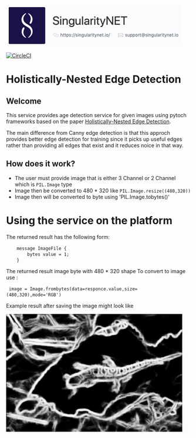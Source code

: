 ![SingularityNet.io](./images/singnet-logo.jpg?raw=true 'SingularityNET')

[![CircleCI](https://circleci.com/gh/IsraelAbebe/pytorch-hed.svg?style=svg)](https://circleci.com/gh/IsraelAbebe/pytorch-hed)

# Holistically-Nested Edge Detection


## Welcome

This service provides age detection service for given images using pytoch frameworks based on the paper [
Holistically-Nested Edge Detection](https://arxiv.org/abs/1504.06375).

The main difference from Canny edge detection is that this approch provides better edge detection for training 
since it picks up useful edges rather than providing all edges that exist and it reduces noice in that way.

## How does it work?
- The user must provide image that is either 3 Channel or 2 Channel which is `PIL.Image` type
- Image then be converted to 480 * 320 like `PIL.Image.resize((480,320))`
- Image then will be converted to byte using 'PIL.Image.tobytes()'

# Using the service on the platform
The returned result has the following form:

        message ImageFile {
	        bytes value = 1;
        }

The returned result image byte with 480 * 320 shape 
To convert to image use :
    
     image = Image.frombytes(data=responce.value,size=(480,320),mode='RGB')
     
Example result after saving the image might look like

![Expected output](./images/client_out.png?raw=true 'SingularityNET')
